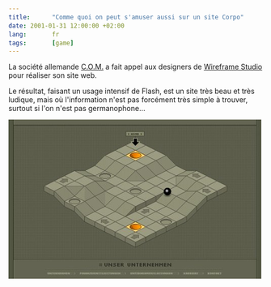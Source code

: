 ```yaml
---
title:      "Comme quoi on peut s'amuser aussi sur un site Corpo"
date: 2001-01-31 12:00:00 +02:00
lang:       fr
tags:       [game]
---
```


La société allemande [C.O.M.](http://com-ebusiness.de/) a fait appel aux designers de [Wireframe Studio](http://www.wireframe.co.za/) pour réaliser son site web.

Le résultat, faisant un usage intensif de Flash, est un site très beau et très ludique, mais où l'information n'est pas forcément très simple à trouver, surtout si l'on n'est pas germanophone…

![](art29-1.jpg)
